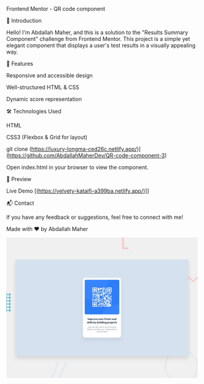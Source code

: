 Frontend Mentor - QR code component

🌟 Introduction

Hello! I'm Abdallah Maher, and this is a solution to the "Results Summary Component" challenge from Frontend Mentor. This project is a simple yet elegant component that displays a user's test results in a visually appealing way.

🚀 Features

Responsive and accessible design

Well-structured HTML & CSS

Dynamic score representation

🛠 Technologies Used

HTML

CSS3 (Flexbox & Grid for layout)

git clone (https://luxury-longma-ced26c.netlify.app/)](https://github.com/AbdallahMaherDev/QR-code-component-3)

Open index.html in your browser to view the component.

🎨 Preview

Live Demo [[(https://velvety-kataifi-a399ba.netlify.app/)]](https://luxury-longma-ced26c.netlify.app/)]

📬 Contact

If you have any feedback or suggestions, feel free to connect with me!

Made with ❤️ by Abdallah Maher


![Design preview for the QR code component coding challenge](./design/desktop-preview.jpg)

